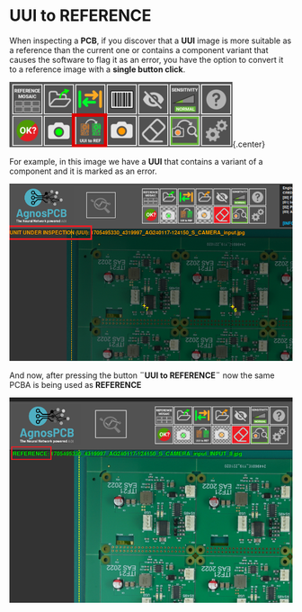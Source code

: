 # **UUI to REFERENCE**

When inspecting a **PCB**, if you discover that a **UUI** image is more suitable as a reference than the current one or contains a component variant that causes the software to flag it as an error, you have the option to convert it to a reference image with a **single button click**.

![UUI to REFERENCE button](../assets/v7/ui-button10.png){.center}

For example, in this image we have a **UUI** that contains a variant of a component and it is marked as an error.

![UUI photo](../assets/UUI.png)

And now, after pressing the button **¨UUI to REFERENCE¨** now the same PCBA is being used as **REFERENCE**

![Same PCB as a REFERENCE photo](../assets/REFERENCE.png)